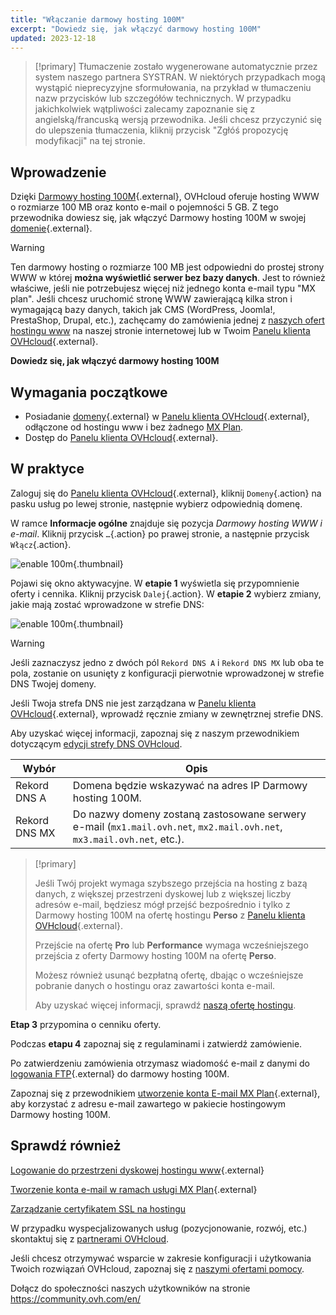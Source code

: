```yaml
---
title: "Włączanie darmowy hosting 100M"
excerpt: "Dowiedz się, jak włączyć darmowy hosting 100M"
updated: 2023-12-18
---
```


> [!primary]
> Tłumaczenie zostało wygenerowane automatycznie przez system naszego partnera SYSTRAN. W niektórych przypadkach mogą wystąpić nieprecyzyjne sformułowania, na przykład w tłumaczeniu nazw przycisków lub szczegółów technicznych. W przypadku jakichkolwiek wątpliwości zalecamy zapoznanie się z angielską/francuską wersją przewodnika. Jeśli chcesz przyczynić się do ulepszenia tłumaczenia, kliknij przycisk "Zgłóś propozycję modyfikacji" na tej stronie.
> 

## Wprowadzenie 

Dzięki [Darmowy hosting 100M](https://www.ovhcloud.com/pl/domains/free-web-hosting/){.external}, OVHcloud oferuje hosting WWW o rozmiarze 100 MB oraz konto e-mail o pojemności 5 GB. Z tego przewodnika dowiesz się, jak włączyć Darmowy hosting 100M w swojej [domenie](https://www.ovhcloud.com/pl/domains/){.external}.

> [!warning]
>
> Ten darmowy hosting o rozmiarze 100 MB jest odpowiedni do prostej strony WWW w której **można wyświetlić serwer bez bazy danych**.
> Jest to również właściwe, jeśli nie potrzebujesz więcej niż jednego konta e-mail typu "MX plan". 
> Jeśli chcesz uruchomić stronę WWW zawierającą kilka stron i wymagającą bazy danych, takich jak CMS (WordPress, Joomla!, PrestaShop, Drupal, etc.), zachęcamy do zamówienia jednej z [naszych ofert hostingu www](https://www.ovhcloud.com/pl/web-hosting/) na naszej stronie internetowej lub w Twoim [Panelu klienta OVHcloud](https://www.ovh.com/auth/?action=gotomanager&from=https://www.ovh.pl/&ovhSubsidiary=pl){.external}.
>

**Dowiedz się, jak włączyć darmowy hosting 100M**

## Wymagania początkowe

- Posiadanie [domeny](https://www.ovhcloud.com/pl/domains/){.external} w [Panelu klienta OVHcloud](https://www.ovh.com/auth/?action=gotomanager&from=https://www.ovh.pl/&ovhSubsidiary=pl){.external}, odłączone od hostingu www i bez żadnego [MX Plan](/pages/web_cloud/email_and_collaborative_solutions/mx_plan/email_generalities).
- Dostęp do [Panelu klienta OVHcloud](https://www.ovh.com/auth/?action=gotomanager&from=https://www.ovh.pl/&ovhSubsidiary=pl){.external}.

## W praktyce

Zaloguj się do [Panelu klienta OVHcloud](https://www.ovh.com/auth/?action=gotomanager&from=https://www.ovh.pl/&ovhSubsidiary=pl){.external}, kliknij `Domeny`{.action}  na pasku usług po lewej stronie, następnie wybierz odpowiednią domenę.

W ramce **Informacje ogólne** znajduje się pozycja *Darmowy hosting WWW i e-mail*. Kliknij przycisk `…`{.action} po prawej stronie, a następnie przycisk `Włącz`{.action}.

![enable 100m](https://raw.githubusercontent.com/ovh/docs/develop/templates/control-panel/product-selection/web-cloud/domain-dns/general-information/enable-100m.png){.thumbnail}

Pojawi się okno aktywacyjne. W **etapie 1** wyświetla się przypomnienie oferty i cennika. Kliknij przycisk `Dalej`{.action}. W **etapie 2** wybierz zmiany, jakie mają zostać wprowadzone w strefie DNS:

![enable 100m](https://raw.githubusercontent.com/ovh/docs/develop/templates/control-panel/product-selection/web-cloud/order/order-100m-step-2.png){.thumbnail}

> [!warning]
>
> Jeśli zaznaczysz jedno z dwóch pól `Rekord DNS A` i `Rekord DNS MX` lub oba te pola, zostanie on usunięty z konfiguracji pierwotnie wprowadzonej w strefie DNS Twojej domeny.
>
> Jeśli Twoja strefa DNS nie jest zarządzana w [Panelu klienta OVHcloud](https://www.ovh.com/auth/?action=gotomanager&from=https://www.ovh.pl/&ovhSubsidiary=pl){.external}, wprowadź ręcznie zmiany w zewnętrznej strefie DNS.
>
> Aby uzyskać więcej informacji, zapoznaj się z naszym przewodnikiem dotyczącym [edycji strefy DNS OVHcloud](/pages/web_cloud/domains/dns_zone_edit).
>

| Wybór                                       	| Opis                                                                                                               								|
|--------------------------------------------	|-----------------------------------------------------------------------------------------------------------------------------------------------------------|
| Rekord DNS A                         	| Domena będzie wskazywać na adres IP Darmowy hosting 100M.                                               								|
| Rekord DNS MX 	| Do nazwy domeny zostaną zastosowane serwery e-mail (`mx1.mail.ovh.net`, `mx2.mail.ovh.net`, `mx3.mail.ovh.net`, etc.). 	|

> [!primary]
>
> Jeśli Twój projekt wymaga szybszego przejścia na hosting z bazą danych, z większej przestrzeni dyskowej lub z większej liczby adresów e-mail, będziesz mógł przejść bezpośrednio i tylko z Darmowy hosting 100M na ofertę hostingu **Perso** z [Panelu klienta OVHcloud](https://www.ovh.com/auth/?action=gotomanager&from=https://www.ovh.pl/&ovhSubsidiary=pl){.external}.
>
> Przejście na ofertę **Pro** lub **Performance** wymaga wcześniejszego przejścia z oferty Darmowy hosting 100M na ofertę **Perso**.
>
> Możesz również usunąć bezpłatną ofertę, dbając o wcześniejsze pobranie danych o hostingu oraz zawartości konta e-mail.
>
> Aby uzyskać więcej informacji, sprawdź [naszą ofertę hostingu](https://www.ovhcloud.com/pl/web-hosting/).
>

**Etap 3** przypomina o cenniku oferty. 

Podczas **etapu 4** zapoznaj się z regulaminami i zatwierdź zamówienie.

Po zatwierdzeniu zamówienia otrzymasz wiadomość e-mail z danymi do [logowania FTP](/pages/web_cloud/web_hosting/ftp_connection){.external} do darmowy hosting 100M.

Zapoznaj się z przewodnikiem [utworzenie konta E-mail MX Plan](/pages/web_cloud/email_and_collaborative_solutions/mx_plan/email_creation){.external}, aby korzystać z adresu e-mail zawartego w pakiecie hostingowym Darmowy hosting 100M.

## Sprawdź również

[Logowanie do przestrzeni dyskowej hostingu www](/pages/web_cloud/web_hosting/ftp_connection){.external}

[Tworzenie konta e-mail w ramach usługi MX Plan](/pages/web_cloud/email_and_collaborative_solutions/mx_plan/email_creation){.external}

[Zarządzanie certyfikatem SSL na hostingu](/pages/web_cloud/web_hosting/ssl_on_webhosting)

W przypadku wyspecjalizowanych usług (pozycjonowanie, rozwój, etc.) skontaktuj się z [partnerami OVHcloud](https://partner.ovhcloud.com/pl/directory/).

Jeśli chcesz otrzymywać wsparcie w zakresie konfiguracji i użytkowania Twoich rozwiązań OVHcloud, zapoznaj się z [naszymi ofertami pomocy](https://www.ovhcloud.com/pl/support-levels/).

Dołącz do społeczności naszych użytkowników na stronie <https://community.ovh.com/en/>